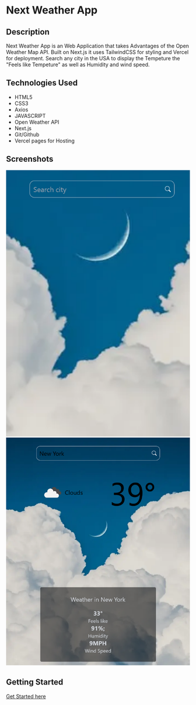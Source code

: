 # Next Weather App

## Description
 Next Weather App is an Web Application that takes Advantages of the Open Weather Map API. Built on Next.js it uses TailwindCSS for styling and Vercel for deployment. Search any city in the USA to display the Tempeture the "Feels like Tempeture" as well as Humidity and wind speed.
## Technologies Used
- HTML5
- CSS3
- Axios
- JAVASCRIPT
- Open Weather API
- Next.js
- Git/Github 
- Vercel pages for Hosting

## Screenshots
![wirefarme](public/Weather-2.png)
![wireframe](public/Weather.png)

## Getting Started
[Get Started here](https://next-weather-pp.vercel.app/)



